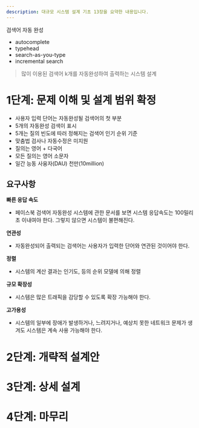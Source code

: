 ```yaml
---
description: 대규모 시스템 설계 기초 13장을 요약한 내용입니다.
---
```


검색어 자동 완성
- autocomplete
- typehead
- search-as-you-type
- incremental search

> 많이 이용된 검색어 k개를 자동완성하여 출력하는 시스템 설계

# 1단계: 문제 이해 및 설계 범위 확정

- 사용자 입력 단어는 자동완성될 검색어의 첫 부분
- 5개의 자동완성 검색이 표시
- 5개는 질의 빈도에 따러 정해지는 검색어 인기 순위 기준
- 맞춤법 검사나 자동수정은 미지원
- 질의는 영어 + 다국어
- 모든 질의는 영어 소문자
- 일간 능동 사융자(DAU) 천만(10million)

## 요구사항

**빠른 응답 속도**

- 페이스북 검색어 자동완성 시스템에 관한 문서를 보면 시스템 응답속도는 100밀리초 이내여야 한다. 그렇지 않으면 시스템이 불편해진다.

**연관성**

- 자동완성되어 출력되는 검색어는 사용자가 입력한 단어와 연관된 것이어야 한다.

**정렬**

- 시스템의 계산 결과는 인기도, 등의 순위 모델에 의해 정렬

**규모 확장성**

- 시스템은 많은 트래픽을 감당할 수 있도록 확장 가능해야 한다.

**고가용성**

- 시스템의 일부에 장애가 발생하거나, 느려지거나, 예상치 못한 네트워크 문제가 생겨도 시스템은 계속 사용 가능해야 한다.

# 2단계: 개략적 설계안

# 3단계: 상세 설계

# 4단계: 마무리